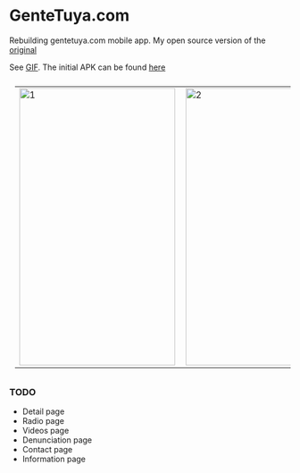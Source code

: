 # GenteTuya.com
Rebuilding gentetuya.com mobile app. My open source version of the [original](https://play.google.com/store/apps/details?id=com.conduit.app_d2bd2f209c284d598dfdc8f83e58b118.app)

See [GIF](https://gfycat.com/bowedenlightenedbuckeyebutterfly). The initial APK can be found [here](https://drive.google.com/file/d/1Oh9QPKZBW3tuI6KELI1MP0FoDm5vvUBr/view?usp=sharing)

<table style="padding:10px">
  <tr>
    <td> 
        <img src="https://user-images.githubusercontent.com/20761166/98603277-2d0bb180-22b8-11eb-845f-13f1be95a6e5.png"  alt="1" width = 279px height = 496px>
   </td>
   <td>
      <img src="https://user-images.githubusercontent.com/20761166/98603288-3432bf80-22b8-11eb-95a4-28fcfd5e66ba.png" align="right" alt="2" width = 279px height = 496px>
   </td>
  </tr>
</table>

### TODO

- Detail page
- Radio page
- Videos page
- Denunciation page
- Contact page
- Information page
